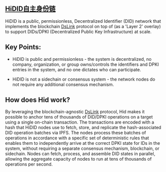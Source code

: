 ## [HiDID自主身份链](http://www.dslink.net/)

HiDID is a public, permissionless, Decentralized Identifier (DID) network that implements the blockchain [DsLink](https://github.com/ecslew/dslink)  protocol on top of  (as a 'Layer 2' overlay) to support DIDs/DPKI (Decentralized Public Key Infrastructure) at scale.

## Key Points:

- HiDID is public and permissionless - the system is decentralized, no company, organization, or group owns/controls the identifiers and DPKI entries in the system, and no one dictates who can participate.

- HiDID is not a sidechain or consensus system - the network nodes do not require any additional consensus mechanism.

## How does Hid work?

By leveraging the blockchain-agnostic [DsLink](https://github.com/ecslew/dslink) protocol, Hid makes it possible to anchor tens of thousands of DID/DPKI operations on a target using a single on-chain transaction. The transactions are encoded with a hash that HiDID nodes use to fetch, store, and replicate the hash-associated DID operation batches via IPFS. The nodes process these batches of operations in accordance with a specific set of deterministic rules that enables them to independently arrive at the correct DPKI state for IDs in the system, without requiring a separate consensus mechanism, blockchain, or sidechain. Nodes can fetch, process, and assemble DID states in parallel, allowing the aggregate capacity of nodes to run at tens of thousands of operations per second.

